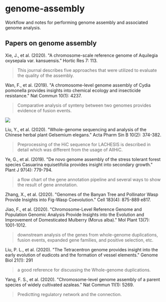 # genome-assembly
Workflow and notes for performing genome assembly and associated genome analysis.

## Papers on genome assembly
Xie, J., et al. (2020). "A chromosome-scale reference genome of Aquilegia oxysepala var. kansuensis." Hortic Res 7: 113.
> This journal describes five approaches that were utilized to evaluate the quality of the assembly.

Wan, F., et al. (2019). "A chromosome-level genome assembly of Cydia pomonella provides insights into chemical ecology and insecticide resistance." Nat Commun 10(1): 4237.
> Comparative analysis of synteny between two genomes provides evidence of fusion events. 

![](https://user-images.githubusercontent.com/82864917/123761463-6d29ae00-d8f4-11eb-968e-44a8b90c95dd.png)

Liu, Y., et al. (2020). "Whole-genome sequencing and analysis of the Chinese herbal plant Gelsemium elegans." Acta Pharm Sin B 10(2): 374-382.
> Preprocessing of the HiC sequence for LACHESIS is described in detail which was different from the usage of AllHiC.

Ye, G., et al. (2019). "De novo genome assembly of the stress tolerant forest species Casuarina equisetifolia provides insight into secondary growth." Plant J 97(4): 779-794.
> a flow chart of the gene annotation pipeline and several ways to show the result of gene annotation.

Zhang, X., et al. (2020). "Genomes of the Banyan Tree and Pollinator Wasp Provide Insights into Fig-Wasp Coevolution." Cell 183(4): 875-889 e817.

Jiao, F., et al. (2020). "Chromosome-Level Reference Genome and Population Genomic Analysis Provide Insights into the Evolution and Improvement of Domesticated Mulberry (Morus alba)." Mol Plant 13(7): 1001-1012.
> downstream analysis of the genes from whole-genome duplications, fusion events, expanded gene families, and positive selection, etc.

Liu, P. L., et al. (2020). "The Tetracentron genome provides insight into the early evolution of eudicots and the formation of vessel elements." Genome Biol 21(1): 291
> a good reference for discussing the Whole-genome duplications.

Yang, F. S., et al. (2020). "Chromosome-level genome assembly of a parent species of widely cultivated azaleas." Nat Commun 11(1): 5269.
> Predictting regulatory network and the connection.

